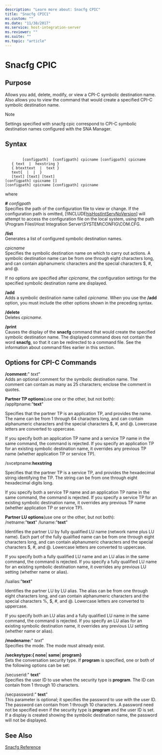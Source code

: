 ```yaml
---
description: "Learn more about: Snacfg CPIC"
title: "Snacfg CPIC1"
ms.custom: ""
ms.date: "11/30/2017"
ms.service: host-integration-server
ms.reviewer: ""
ms.suite: ""
ms.topic: "article"
---
```

# Snacfg CPIC
## Purpose  
 Allows you add, delete, modify, or view a CPI-C symbolic destination name. Also allows you to view the command that would create a specified CPI-C symbolic destination name.  
  
> [!NOTE]
>  Settings specified with snacfg cpic correspond to CPI-C symbolic destination names configured with the SNA Manager.  
  
## Syntax  
  
```  
  
        [configpath]  [configpath] cpicname [configpath] cpicname   
   { text  |  hexstring }   
   { btexttext  |  text }   
   text{  |  |  }   
   [text] [text] [text]  
[configpath] cpicname []  
[configpath] cpicname [configpath] cpicname  
```  
  
 where  
  
 **#** *configpath*  
 Specifies the path of the configuration file to view or change. If the configuration path is omitted, [!INCLUDE[hisHostIntServNoVersion](../includes/hishostintservnoversion-md.md)] will attempt to access the configuration file on the local system, using the path \Program Files\Host Integration Server\SYSTEM\CONFIG\COM.CFG.  
  
 **/list**  
 Generates a list of configured symbolic destination names.  
  
 *cpicname*  
 Specifies the symbolic destination name on which to carry out actions. A symbolic destination name can be from one through eight characters long, and can contain alphanumeric characters and the special characters $, #, and @.  
  
 If no options are specified after *cpicname*, the configuration settings for the specified symbolic destination name are displayed.  
  
 **/add**  
 Adds a symbolic destination name called *cpicname*. When you use the **/add** option, you must include the other options shown in the preceding syntax.  
  
 **/delete**  
 Deletes *cpicname*.  
  
 **/print**  
 Causes the display of the **snacfg** command that would create the specified symbolic destination name. The displayed command does not contain the word **snacfg**, so that it can be redirected to a command file. See the information about command files earlier in this section.  
  
## Options for CPI-C Commands  
 **/comment:**" *text*"  
 Adds an optional comment for the symbolic destination name. The comment can contain as many as 25 characters; enclose the comment in quotes.  
  
 **Partner TP options**(use one or the other, but not both):  
 /appltpname:"**text**"  
  
 Specifies that the partner TP is an application TP, and provides the name. The name can be from 1 through 64 characters long, and can contain alphanumeric characters and the special characters $, #, and @. Lowercase letters are converted to uppercase.  
  
 If you specify both an application TP name and a service TP name in the same command, the command is rejected. If you specify an application TP for an existing symbolic destination name, it overrides any previous TP name (whether application TP or service TP).  
  
 /svcetpname:**hexstring**  
  
 Specifies that the partner TP is a service TP, and provides the hexadecimal string identifying the TP. The string can be from one through eight hexadecimal digits long.  
  
 If you specify both a service TP name and an application TP name in the same command, the command is rejected. If you specify a service TP for an existing symbolic destination name, it overrides any previous TP name (whether application TP or service TP).  
  
 **Partner LU options**(use one or the other, but not both):  
 /netname:"**text**" /luname:"**text**"  
  
 Identifies the partner LU by fully qualified LU name (network name plus LU name). Each part of the fully qualified name can be from one through eight characters long, and can contain alphanumeric characters and the special characters $, #, and @. Lowercase letters are converted to uppercase.  
  
 If you specify both a fully qualified LU name and an LU alias in the same command, the command is rejected. If you specify a fully qualified LU name for an existing symbolic destination name, it overrides any previous LU setting (whether name or alias).  
  
 /lualias:"**text**"  
  
 Identifies the partner LU by LU alias. The alias can be from one through eight characters long, and can contain alphanumeric characters and the special characters %, $, #, and @. Lowercase letters are converted to uppercase.  
  
 If you specify both an LU alias and a fully qualified LU name in the same command, the command is rejected. If you specify an LU alias for an existing symbolic destination name, it overrides any previous LU setting (whether name or alias).  
  
 **/modename:**" *text*"  
 Specifies the mode. The mode must already exist.  
  
 **/seckeytype:{ none**&#124; **same**&#124; **program}**  
 Sets the conversation security type. If **program** is specified, one or both of the following options can be set:  
  
 /secuserid:" **text**"  
 Specifies the user ID to use when the security type is **program**. The ID can contain from 1 through 10 characters.  
  
 /secpassword:" **text**"  
 This parameter is optional; it specifies the password to use with the user ID. The password can contain from 1 through 10 characters. A password need not be specified even if the security type is **program** and the user ID is set. If a display is created showing the symbolic destination name, the password will not be displayed.  
  
## See Also  
 [Snacfg Reference](../core/snacfg-reference2.md)

